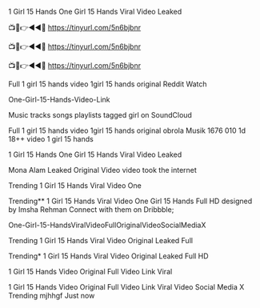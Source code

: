 1 Girl 15 Hands One Girl 15 Hands Viral Video Leaked

📺📱👉◄◄🔴  https://tinyurl.com/5n6bjbnr

📺📱👉◄◄🔴  https://tinyurl.com/5n6bjbnr

📺📱👉◄◄🔴  https://tinyurl.com/5n6bjbnr


Full 1 girl 15 hands video 1girl 15 hands original Reddit Watch 

One-Girl-15-Hands-Video-Link

Music tracks songs playlists tagged girl​ on SoundCloud

Full 1 girl 15 hands video 1girl 15 hands original obrola Musik 1676 010 1d 18++ video 1 girl 15 hands

1 Girl 15 Hands One Girl 15 Hands Viral Video Leaked 

Mona Alam Leaked Original Video video took the internet

Trending 1 Girl 15 Hands Viral Video One 

Trending** 1 Girl 15 Hands Viral Video One Girl 15 Hands Full HD designed by Imsha Rehman Connect with them on Dribbble; 

One-Girl-15-HandsViralVideoFullOriginalVideoSocialMediaX

Trending 1 Girl 15 Hands Viral Video Original Leaked Full 

Trending* 1 Girl 15 Hands Viral Video Original Leaked Full HD

1 Girl 15 Hands Video Original Full Video Link Viral 

1 Girl 15 Hands Video Original Full Video Link Viral Video Social Media X Trending mjhhgf Just now 
